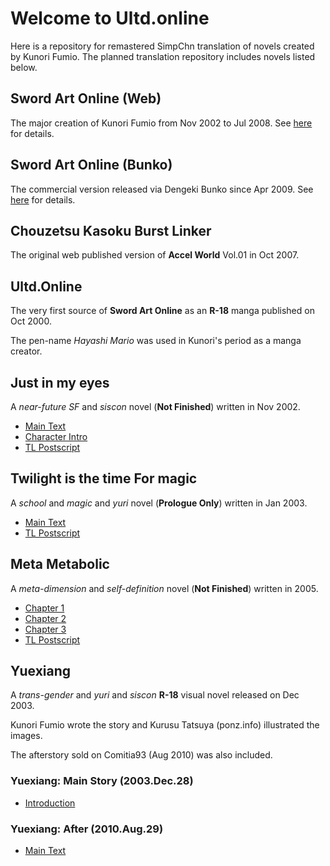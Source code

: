 # Welcome to Ultd.online

Here is a repository for remastered SimpChn translation of novels created by Kunori Fumio.
The planned translation repository includes novels listed below.

## Sword Art Online (Web)
The major creation of Kunori Fumio from Nov 2002 to Jul 2008.
See [here](sao-web/index.md) for details.

## Sword Art Online (Bunko)
The commercial version released via Dengeki Bunko since Apr 2009.
See [here](sao-bunko/index.md) for details.

## Chouzetsu Kasoku Burst Linker
The original web published version of **Accel World** Vol.01 in Oct 2007.

## Ultd.Online
The very first source of **Sword Art Online** as an **R-18** manga published on Oct 2000.

The pen-name *Hayashi Mario* was used in Kunori's period as a manga creator.

## Just in my eyes
A *near-future SF* and *siscon* novel (**Not Finished**) written in Nov 2002.
- [Main Text](just/maintext.md)
- [Character Intro](just/charainfo.md)
- [TL Postscript](just/postscript.md)

## Twilight is the time For magic
A *school* and *magic* and *yuri* novel (**Prologue Only**) written in Jan 2003.
- [Main Text](yuugure/maintext.md)
- [TL Postscript](yuugure/postscript.md)

## Meta Metabolic
A *meta-dimension* and *self-definition* novel (**Not Finished**) written in 2005.
- [Chapter 1](metabolic/chap01.md)
- [Chapter 2](metabolic/chap02.md)
- [Chapter 3](metabolic/chap03.md)
- [TL Postscript](metabolic/postscript.md)

## Yuexiang
A *trans-gender* and *yuri* and *siscon* **R-18** visual novel released on Dec 2003.

Kunori Fumio wrote the story and Kurusu Tatsuya (ponz.info) illustrated the images.

The afterstory sold on Comitia93 (Aug 2010) was also included.

### Yuexiang: Main Story (2003.Dec.28)
- [Introduction](yuesia/introduction.md)

### Yuexiang: After (2010.Aug.29)
- [Main Text](yuesia/yuesia-after.md)
